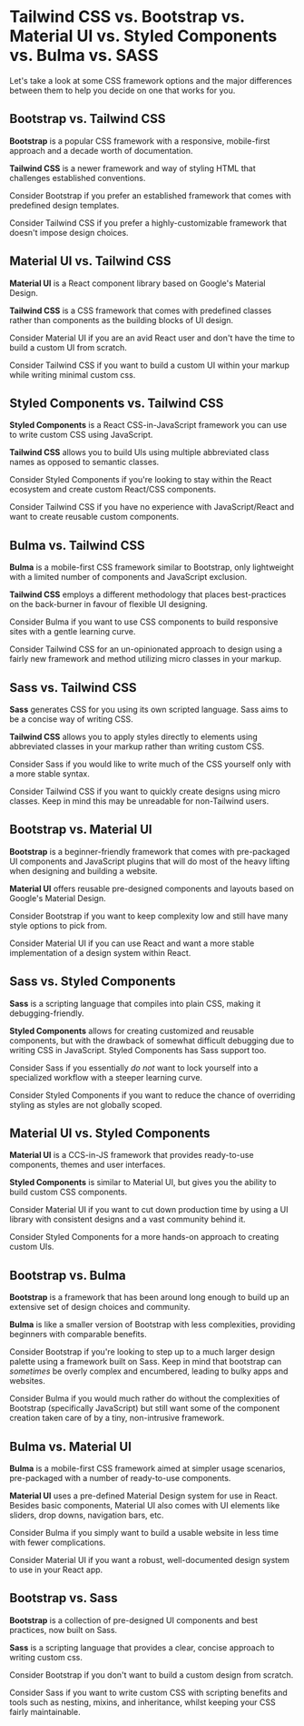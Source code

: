 # Tailwind CSS vs. Bootstrap vs. Material UI vs. Styled Components vs. Bulma vs. SASS
Let's take a look at some CSS framework options and the major differences between them to help you decide on one that works for you.

## Bootstrap vs. Tailwind CSS
**Bootstrap** is a popular CSS framework with a responsive, mobile-first approach and a decade worth of documentation.

**Tailwind CSS** is a newer framework and way of styling HTML that challenges established conventions.

Consider Bootstrap if you prefer an established framework that comes with predefined design templates.

Consider Tailwind CSS if you prefer a highly-customizable framework that doesn't impose design choices.  

## Material UI vs. Tailwind CSS
**Material UI** is a React component library based on Google's Material Design.

**Tailwind CSS** is a CSS framework that comes with predefined classes rather than components as the building blocks of UI design.

Consider Material UI if you are an avid React user and don't have the time to build a custom UI from scratch.

Consider Tailwind CSS if you want to build a custom UI within your markup while writing minimal custom css.

## Styled Components vs. Tailwind CSS
**Styled Components** is a React CSS-in-JavaScript framework you can use to write custom CSS using JavaScript.

**Tailwind CSS** allows you to build UIs using multiple abbreviated class names as opposed to semantic classes.

Consider Styled Components if you're looking to stay within the React ecosystem and create custom React/CSS components.

Consider Tailwind CSS if you have no experience with JavaScript/React and want to create reusable custom components.

## Bulma  vs. Tailwind CSS
**Bulma** is a mobile-first CSS framework similar to Bootstrap, only lightweight with a limited number of components and JavaScript exclusion.

**Tailwind CSS** employs a different methodology that places best-practices on the back-burner in favour of flexible UI designing.

Consider Bulma if you want to use CSS components to build responsive sites with a gentle learning curve.

Consider Tailwind CSS for an un-opinionated approach to design using a fairly new framework and method utilizing micro classes in your markup.

## Sass vs. Tailwind CSS
**Sass** generates CSS for you using its own scripted language. Sass aims to be a concise way of writing CSS. 

**Tailwind CSS** allows you to apply styles directly to elements using abbreviated classes in your markup rather than writing custom CSS.

Consider Sass if you would like to write much of the CSS yourself only with a more stable syntax.
 
Consider Tailwind CSS if you want to quickly create designs using micro classes. Keep in mind this may be unreadable for non-Tailwind users.

## Bootstrap vs. Material UI
**Bootstrap** is a beginner-friendly framework that comes with pre-packaged UI components and JavaScript plugins that will do most of the heavy lifting when designing and building a website. 

**Material UI** offers reusable pre-designed components and layouts based on Google's Material Design.

Consider Bootstrap if you want to keep complexity low and still have many style options to pick from.

Consider Material UI if you can use React and want a more stable implementation of a design system within React.

## Sass vs. Styled Components
**Sass** is a scripting language that compiles into plain CSS, making it debugging-friendly.  

**Styled Components** allows for creating customized and reusable components, but with the drawback of somewhat difficult debugging due to writing CSS in JavaScript. Styled Components has Sass support too.

Consider Sass if you essentially *do not* want to lock yourself into a specialized workflow with a steeper learning curve.

Consider Styled Components if you want to reduce the chance of overriding styling as styles are not globally scoped.

## Material UI vs. Styled Components
**Material UI** is a CCS-in-JS framework that provides ready-to-use components, themes and user interfaces.

**Styled Components** is similar to Material UI, but gives you the ability to build custom CSS components.

Consider Material UI if you want to cut down production time by using a UI library with consistent designs and a vast community behind it.

Consider Styled Components for a more hands-on approach to creating custom UIs.

## Bootstrap vs. Bulma 
**Bootstrap** is a framework that has been around long enough to build up an extensive set of design choices and community.

**Bulma** is like a smaller version of Bootstrap with less complexities, providing beginners with comparable benefits. 

Consider Bootstrap if you're looking to step up to a much larger design palette using a framework built on Sass. Keep in mind that bootstrap can *sometimes* be overly complex and encumbered, leading to bulky apps and websites.

Consider Bulma if you would much rather do without the complexities of Bootstrap (specifically JavaScript) but still want some of the component creation taken care of by a tiny, non-intrusive framework.

## Bulma  vs. Material UI
**Bulma** is a mobile-first CSS framework aimed at simpler usage scenarios, pre-packaged with a number of ready-to-use components.

**Material UI** uses a pre-defined Material Design system for use in React. Besides basic components, Material UI also comes with UI elements like sliders, drop downs, navigation bars, etc.

Consider Bulma if you simply want to build a usable website in less time with fewer complications. 

Consider Material UI if you want a robust, well-documented design system to use in your React app.

## Bootstrap vs. Sass
**Bootstrap** is a collection of pre-designed UI components and best practices, now built on Sass.

**Sass** is a scripting language that provides a clear, concise approach to writing custom css.

Consider Bootstrap if you don't want to build a custom design from scratch.

Consider Sass if you want to  write custom CSS with scripting benefits and tools such as nesting, mixins, and inheritance, whilst keeping your CSS fairly maintainable.
